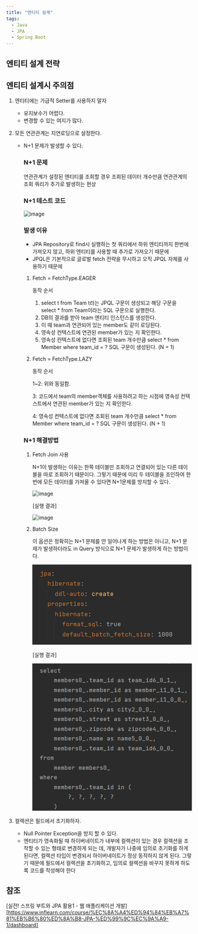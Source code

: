```yaml
---
title: "엔티티 설계"
tags:
  - Java
  - JPA
  - Spring Boot
---
```




## 엔티티 설계 전략

## 엔티티 설계시 주의점

1. 엔티티에는 가급적 Setter를 사용하지 말자

   - 유지보수가 어렵다.
   - 변경할 수 있는 여지가 많다.

2. 모든 연관관계는 지연로딩으로 설정한다.

   - N+1 문제가 발생할 수 있다.

     ### N+1 문제

     연관관계가 설정된 엔티티를 조회할 경우 조회된 데이터 개수만큼 연관관계의 조회 쿼리가 추가로 발생하는 현상
     
     ### N+1 테스트 코드
     
     ![image](https://user-images.githubusercontent.com/40904001/189146593-4c9c0f87-4b2e-4e62-9502-cc78fc532382.png)
     
     ### 발생 이유
     
     - JPA Repository로 find시 실행하는 첫 쿼리에서 하위 엔티티까지 한번에 가져오지 않고, 하위 엔티티를 사용할 때 추가로 가져오기 때문에
     - JPQL은 기본적으로 글로벌 fetch 전략을 무시하고 오직 JPQL 자체를 사용하기 때문에
     
     1. Fetch = FetchType.EAGER
     
        동작 순서
     
        1. select t from Team t라는 JPQL 구문이 생성되고 해당 구문을 select * from Team이라는 SQL 구문으로 실행한다.
        2. DB의 결과를 받아 team 엔티티 인스턴스를 생성한다.
        3. 이 때 team과 연관되어 있는 member도 같이 로딩된다.
        4. 영속성 컨텍스트에 연관된 member가 있는 지 확인한다.
        5. 영속성 컨텍스트에 없다면 조회된 team 개수만큼 select * from Member where team_id = ? SQL 구문이 생성된다. (N + 1)
     
     2. Fetch = FetchType.LAZY
     
        동작 순서
     
        1~2: 위와 동일함.
     
        3: 코드에서 team의 member객체를 사용하려고 하는 시점에 영속성 컨텍스트에서 연관된 member가 있는 지 확인한다.
     
        4: 영속성 컨텍스트에 없다면 조회된 team 개수만큼 select * from Member where team_id = ? SQL 구문이 생성된다. (N + 1)
     
     ### N+1 해결방법
     
     1. Fetch Join 사용
     
        N+1이 발생하는 이유는 한쪽 테이블만 조회하고 연결되어 있는 다른 테이블을 따로 조회하기 때문이다. 그렇기 때문에 미리 두 테이블을 조인하여 한번에 모든 데이터를 가져올 수 있다면 N+1문제를 방지할 수 있다.
     
        <img src="https://user-images.githubusercontent.com/40904001/189270655-bc479152-7bd3-4c59-a6a2-311c97b62e76.png" alt="image"  />
     
        [실행 결과]
     
        ![image](https://user-images.githubusercontent.com/40904001/189270745-2de66778-5e24-4e6a-9f08-79874633d4b4.png)
     
        
     
     2. Batch Size
     
        이 옵션은 정확히는 N+1 문제를 안 일어나게 하는 방법은 아니고, N+1 문제가 발생하더라도 in Query 방식으로 N+1 문제가 발생하게 하는 방법이다.
     
        ![image-20220909132040576](2022-09-07-엔티티설계.assets/image-20220909132040576.png)
     
        [실행 결과]
     
        ![image-20220909132101675](2022-09-07-엔티티설계.assets/image-20220909132101675.png)
     
        

3. 컬렉션은 필드에서 초기화하자.

   - Null Pointer Exception을 방지 할 수 있다.
   - 엔티티가 영속화될 때 하이버네이트가 내부에 컬렉션이 있는 경우 컬렉션을 조작할 수 있는 형태로 변경하게 되는 데, 개발자가 나중에 임의로 초기화를 하게 된다면,  컬렉션 타입이 변경되서 하이버네이트가 정상 동작하지 않게 된다. 그렇기 때문에  필드에서 컬렉션을 초기화하고, 임의로 컬렉션을 바꾸지 못하게 하도록 코드를 작성해야 한다



## 참조

[실전! 스프링 부트와 JPA 활용1 - 웹 애플리케이션 개발][https://www.inflearn.com/course/%EC%8A%A4%ED%94%84%EB%A7%81%EB%B6%80%ED%8A%B8-JPA-%ED%99%9C%EC%9A%A9-1/dashboard]